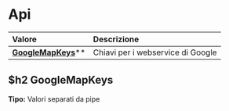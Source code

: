# Api

| Valore | Descrizione |
| :--- | :--- |
| [**GoogleMapKeys**](api.md#googlemapkeys)\*\* | Chiavi per i webservice di Google |

## $h2 GoogleMapKeys

**Tipo:** Valori separati da pipe

